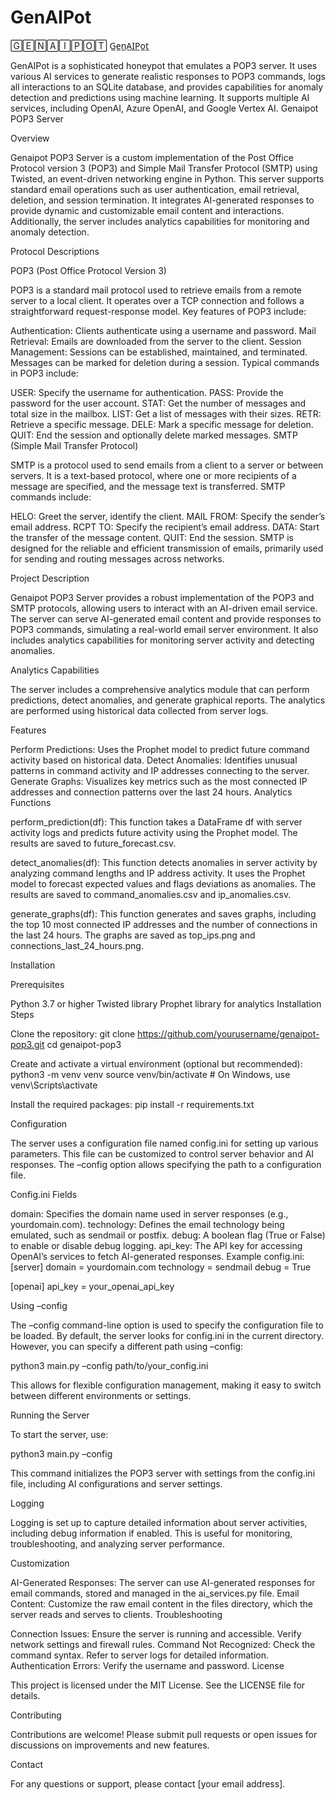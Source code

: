 
# GenAIPot
🄶🄴🄽🄰🄸🄿🄾🅃
G̲e̲n̲A̲I̲P̲o̲t̲

GenAIPot is a sophisticated honeypot that emulates a POP3 server. It uses various AI services to generate realistic responses to POP3 commands, logs all interactions to an SQLite database, and provides capabilities for anomaly detection and predictions using machine learning. It supports multiple AI services, including OpenAI, Azure OpenAI, and Google Vertex AI.
Genaipot POP3 Server

Overview

Genaipot POP3 Server is a custom implementation of the Post Office Protocol version 3 (POP3) and Simple Mail Transfer Protocol (SMTP) using Twisted, an event-driven networking engine in Python. This server supports standard email operations such as user authentication, email retrieval, deletion, and session termination. It integrates AI-generated responses to provide dynamic and customizable email content and interactions. Additionally, the server includes analytics capabilities for monitoring and anomaly detection.

Protocol Descriptions

POP3 (Post Office Protocol Version 3)

POP3 is a standard mail protocol used to retrieve emails from a remote server to a local client. It operates over a TCP connection and follows a straightforward request-response model. Key features of POP3 include:

Authentication: Clients authenticate using a username and password.
Mail Retrieval: Emails are downloaded from the server to the client.
Session Management: Sessions can be established, maintained, and terminated. Messages can be marked for deletion during a session.
Typical commands in POP3 include:

USER: Specify the username for authentication.
PASS: Provide the password for the user account.
STAT: Get the number of messages and total size in the mailbox.
LIST: Get a list of messages with their sizes.
RETR: Retrieve a specific message.
DELE: Mark a specific message for deletion.
QUIT: End the session and optionally delete marked messages.
SMTP (Simple Mail Transfer Protocol)

SMTP is a protocol used to send emails from a client to a server or between servers. It is a text-based protocol, where one or more recipients of a message are specified, and the message text is transferred. SMTP commands include:

HELO: Greet the server, identify the client.
MAIL FROM: Specify the sender’s email address.
RCPT TO: Specify the recipient’s email address.
DATA: Start the transfer of the message content.
QUIT: End the session.
SMTP is designed for the reliable and efficient transmission of emails, primarily used for sending and routing messages across networks.

Project Description

Genaipot POP3 Server provides a robust implementation of the POP3 and SMTP protocols, allowing users to interact with an AI-driven email service. The server can serve AI-generated email content and provide responses to POP3 commands, simulating a real-world email server environment. It also includes analytics capabilities for monitoring server activity and detecting anomalies.

Analytics Capabilities

The server includes a comprehensive analytics module that can perform predictions, detect anomalies, and generate graphical reports. The analytics are performed using historical data collected from server logs.

Features

Perform Predictions: Uses the Prophet model to predict future command activity based on historical data.
Detect Anomalies: Identifies unusual patterns in command activity and IP addresses connecting to the server.
Generate Graphs: Visualizes key metrics such as the most connected IP addresses and connection patterns over the last 24 hours.
Analytics Functions

perform_prediction(df): This function takes a DataFrame df with server activity logs and predicts future activity using the Prophet model. The results are saved to future_forecast.csv.

detect_anomalies(df): This function detects anomalies in server activity by analyzing command lengths and IP address activity. It uses the Prophet model to forecast expected values and flags deviations as anomalies. The results are saved to command_anomalies.csv and ip_anomalies.csv.

generate_graphs(df): This function generates and saves graphs, including the top 10 most connected IP addresses and the number of connections in the last 24 hours. The graphs are saved as top_ips.png and connections_last_24_hours.png.

Installation

Prerequisites

Python 3.7 or higher
Twisted library
Prophet library for analytics
Installation Steps

Clone the repository:
git clone https://github.com/yourusername/genaipot-pop3.git
cd genaipot-pop3

Create and activate a virtual environment (optional but recommended):
python3 -m venv venv
source venv/bin/activate  # On Windows, use venv\Scripts\activate

Install the required packages:
pip install -r requirements.txt

Configuration

The server uses a configuration file named config.ini for setting up various parameters. This file can be customized to control server behavior and AI responses. The –config option allows specifying the path to a configuration file.

Config.ini Fields

domain: Specifies the domain name used in server responses (e.g., yourdomain.com).
technology: Defines the email technology being emulated, such as sendmail or postfix.
debug: A boolean flag (True or False) to enable or disable debug logging.
api_key: The API key for accessing OpenAI’s services to fetch AI-generated responses.
Example config.ini:
[server]
domain = yourdomain.com
technology = sendmail
debug = True

[openai]
api_key = your_openai_api_key

Using –config

The –config command-line option is used to specify the configuration file to be loaded. By default, the server looks for config.ini in the current directory. However, you can specify a different path using –config:

python3 main.py –config path/to/your_config.ini

This allows for flexible configuration management, making it easy to switch between different environments or settings.

Running the Server

To start the server, use:

python3 main.py –config

This command initializes the POP3 server with settings from the config.ini file, including AI configurations and server settings.

Logging

Logging is set up to capture detailed information about server activities, including debug information if enabled. This is useful for monitoring, troubleshooting, and analyzing server performance.

Customization

AI-Generated Responses: The server can use AI-generated responses for email commands, stored and managed in the ai_services.py file.
Email Content: Customize the raw email content in the files directory, which the server reads and serves to clients.
Troubleshooting

Connection Issues: Ensure the server is running and accessible. Verify network settings and firewall rules.
Command Not Recognized: Check the command syntax. Refer to server logs for detailed information.
Authentication Errors: Verify the username and password.
License

This project is licensed under the MIT License. See the LICENSE file for details.

Contributing

Contributions are welcome! Please submit pull requests or open issues for discussions on improvements and new features.

Contact

For any questions or support, please contact [your email address].